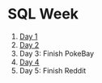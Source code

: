 # SQL Week

1. [Day 1](day1/)
1. [Day 2](day2/)
1. Day 3: Finish PokeBay
1. [Day 4](day4/)
1. Day 5: Finish Reddit
